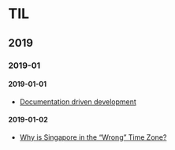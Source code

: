 # TIL

## 2019

### 2019-01

#### 2019-01-01

* [Documentation driven development](https://www.google.com/search?q=documentation+driven+development)

#### 2019-01-02

* [Why is Singapore in the “Wrong” Time Zone?](http://www.math.nus.edu.sg/aslaksen/teaching/timezone.html)
